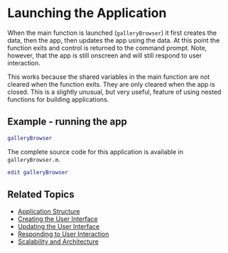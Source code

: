 # Launching the Application

When the main function is launched (`galleryBrowser`) it first creates the data, then the app, then updates the app using the data. At this point the function exits and control is returned to the command prompt. Note, however, that the app is still onscreen and will still respond to user interaction.

This works because the shared variables in the main function are not cleared when the function exits. They are only cleared when the app is closed. This is a slightly unusual, but very useful, feature of using nested functions for building applications.

## Example - running the app

```matlab
galleryBrowser
```

The complete source code for this application is available in `galleryBrowser.m`.

```matlab
edit galleryBrowser 
```

## Related Topics
*  [Application Structure](ApplicationStructure.md)
*  [Creating the User Interface](CreateInterface.md) 
*  [Updating the User Interface](UpdateInterface.md)
*  [Responding to User Interaction](OnListSelection.md)
*  [Scalability and Architecture](Scalability.md)